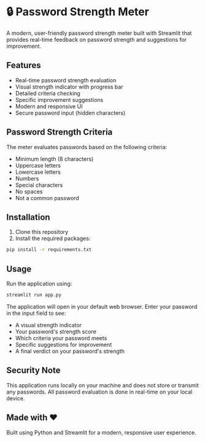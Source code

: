 # 🔒 Password Strength Meter

A modern, user-friendly password strength meter built with Streamlit that provides real-time feedback on password strength and suggestions for improvement.

## Features

- Real-time password strength evaluation
- Visual strength indicator with progress bar
- Detailed criteria checking
- Specific improvement suggestions
- Modern and responsive UI
- Secure password input (hidden characters)

## Password Strength Criteria

The meter evaluates passwords based on the following criteria:
- Minimum length (8 characters)
- Uppercase letters
- Lowercase letters
- Numbers
- Special characters
- No spaces
- Not a common password

## Installation

1. Clone this repository
2. Install the required packages:
```bash
pip install -r requirements.txt
```

## Usage

Run the application using:
```bash
streamlit run app.py
```

The application will open in your default web browser. Enter your password in the input field to see:
- A visual strength indicator
- Your password's strength score
- Which criteria your password meets
- Specific suggestions for improvement
- A final verdict on your password's strength

## Security Note

This application runs locally on your machine and does not store or transmit any passwords. All password evaluation is done in real-time on your local device.

## Made with ❤️

Built using Python and Streamlit for a modern, responsive user experience. 